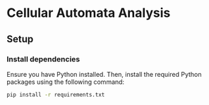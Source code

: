 # Cellular Automata Analysis

## Setup

### Install dependencies

Ensure you have Python installed. Then, install the required Python packages using the following command:

```sh
pip install -r requirements.txt
```